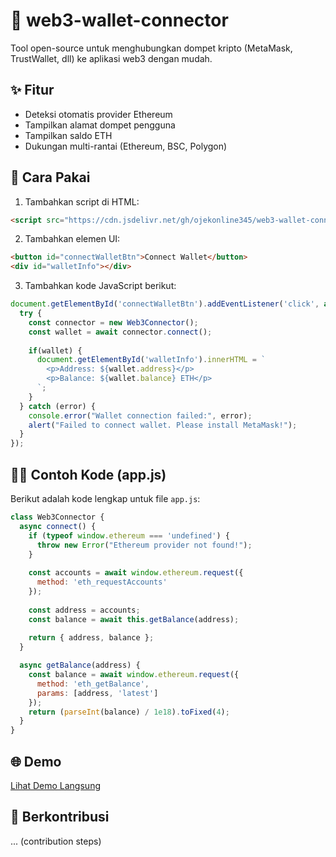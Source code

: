   # 🔗 web3-wallet-connector  
  Tool open-source untuk menghubungkan dompet kripto (MetaMask, TrustWallet, dll) ke aplikasi web3 dengan mudah.

  ## ✨ Fitur
  - Deteksi otomatis provider Ethereum
  - Tampilkan alamat dompet pengguna
  - Tampilkan saldo ETH
  - Dukungan multi-rantai (Ethereum, BSC, Polygon)

  ## 🚀 Cara Pakai
  1. Tambahkan script di HTML:
  ```html
  <script src="https://cdn.jsdelivr.net/gh/ojekonline345/web3-wallet-connector@main/app.js"></script>
  ```

  2. Tambahkan elemen UI:
  ```html
  <button id="connectWalletBtn">Connect Wallet</button>
  <div id="walletInfo"></div>
  ```

  3. Tambahkan kode JavaScript berikut:
  ```javascript
  document.getElementById('connectWalletBtn').addEventListener('click', async () => {
    try {
      const connector = new Web3Connector();
      const wallet = await connector.connect();
      
      if(wallet) {
        document.getElementById('walletInfo').innerHTML = `
          <p>Address: ${wallet.address}</p>
          <p>Balance: ${wallet.balance} ETH</p>
        `;
      }
    } catch (error) {
      console.error("Wallet connection failed:", error);
      alert("Failed to connect wallet. Please install MetaMask!");
    }
  });
  ```

  ## 👨‍💻 Contoh Kode (app.js)
  Berikut adalah kode lengkap untuk file `app.js`:
  ```javascript
  class Web3Connector {
    async connect() {
      if (typeof window.ethereum === 'undefined') {
        throw new Error("Ethereum provider not found!");
      }
      
      const accounts = await window.ethereum.request({ 
        method: 'eth_requestAccounts' 
      });
      
      const address = accounts;
      const balance = await this.getBalance(address);
      
      return { address, balance };
    }

    async getBalance(address) {
      const balance = await window.ethereum.request({
        method: 'eth_getBalance',
        params: [address, 'latest']
      });
      return (parseInt(balance) / 1e18).toFixed(4);
    }
  }
  ```

  ## 🌐 Demo
  [Lihat Demo Langsung](https://ojekonline345.github.io/web3-wallet-connector)

  ## 🤝 Berkontribusi
  ... (contribution steps)
